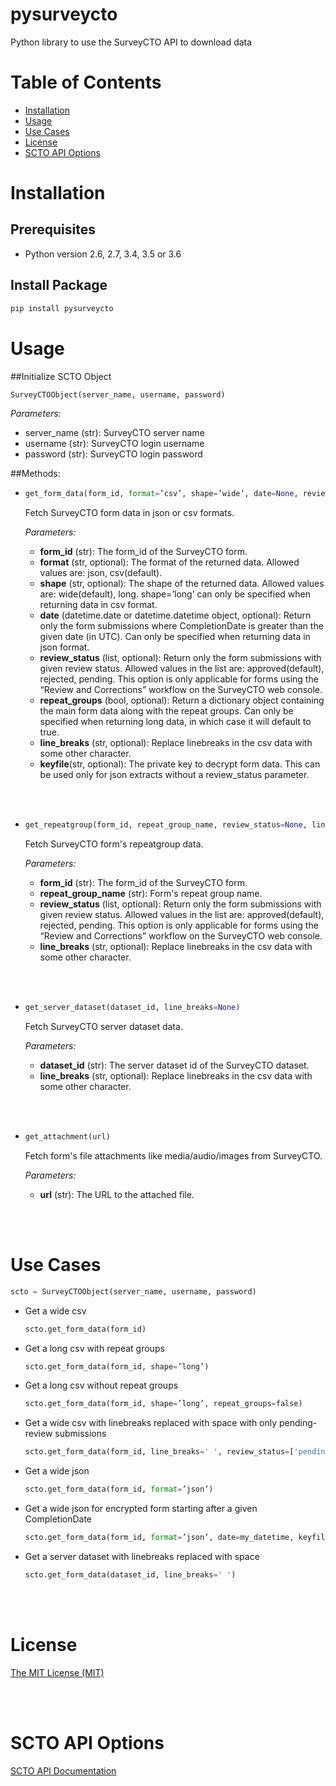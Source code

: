 # pysurveycto

Python library to use the SurveyCTO API to download data


# Table of Contents

* [Installation](#installation)
* [Usage](#usage)
* [Use Cases](#usecases)
* [License](#license)
* [SCTO API Options](#apioptions)


<a name="installation"></a>
# Installation

## Prerequisites

- Python version 2.6, 2.7, 3.4, 3.5 or 3.6

## Install Package
```bash
pip install pysurveycto
```

<a name="usage"></a>
# Usage

##Initialize SCTO Object
```python
SurveyCTOObject(server_name, username, password)
```
  *Parameters:*
  - server_name (str): SurveyCTO server name
  - username (str): SurveyCTO login username
  - password (str): SurveyCTO login password


##Methods:

* 
  ```python
  get_form_data(form_id, format=’csv’, shape=’wide’, date=None, review_status=None, repeat_groups=None, line_breaks=None, keyfile=False)
  ```
    Fetch SurveyCTO form data in json or csv formats.

    *Parameters:*
    - **form_id** (str): The form_id of the SurveyCTO form.
    - **format** (str, optional): The format of the returned data. Allowed values are: json, csv(default).
    - **shape** (str, optional): The shape of the returned data. Allowed values are: wide(default), long. shape=’long’ can only be specified when returning data in csv format.
    - **date** (datetime.date or datetime.datetime object, optional): Return only the form submissions where CompletionDate is greater than the given date (in UTC). Can only be specified when returning data in json format.
    - **review_status** (list, optional): Return only the form submissions with given review status. Allowed values in the list are: approved(default), rejected, pending. This option is only applicable for forms using the “Review and Corrections” workflow on the SurveyCTO web console.
    - **repeat_groups** (bool, optional): Return a dictionary object containing the main form data along with the repeat groups. Can only be specified when returning long data, in which case it will default to true.
    - **line_breaks** (str, optional): Replace linebreaks in the csv data with some other character.
    - **keyfile**(str, optional): The private key to decrypt form data. This can be used only for json extracts without a review_status parameter.

<br><br>

*
  ```python
  get_repeatgroup(form_id, repeat_group_name, review_status=None, line_breaks=None)
  ```
    Fetch SurveyCTO form's repeatgroup data.

    *Parameters:*
    - **form_id** (str): The form_id of the SurveyCTO form.
    - **repeat_group_name** (str): Form's repeat group name.
    - **review_status** (list, optional): Return only the form submissions with given review status. Allowed values in the list are: approved(default), rejected, pending. This option is only applicable for forms using the “Review and Corrections” workflow on the SurveyCTO web console.
    - **line_breaks** (str, optional): Replace linebreaks in the csv data with some other character.

<br><br>
      
*
  ```python
  get_server_dataset(dataset_id, line_breaks=None)
  ```
    Fetch SurveyCTO server dataset data.

    *Parameters:*
    - **dataset_id** (str): The server dataset id of the SurveyCTO dataset.
    - **line_breaks** (str, optional): Replace linebreaks in the csv data with some other character.

<br><br>
      
*
  ```python
  get_attachment(url)
  ```
    Fetch form's file attachments like media/audio/images from SurveyCTO.

    *Parameters:*
    - **url** (str): The URL to the attached file.   
      
  
<br><br>

<a name="usecases"></a>
# Use Cases

```python
scto = SurveyCTOObject(server_name, username, password)
```

- Get a wide csv
  ```python
  scto.get_form_data(form_id)
  ```

- Get a long csv with repeat groups
  ```python
  scto.get_form_data(form_id, shape=’long’)
  ```

- Get a long csv without repeat groups
  ```python
  scto.get_form_data(form_id, shape=’long’, repeat_groups=false)
  ```

- Get a wide csv with linebreaks replaced with space with only pending-review submissions
  ```python
  scto.get_form_data(form_id, line_breaks=' ', review_status=['pending'])
  ```

- Get a wide json
  ```python
  scto.get_form_data(form_id, format=’json’)
  ```

- Get a wide json for encrypted form starting after a given CompletionDate
  ```python
  scto.get_form_data(form_id, format=’json’, date=my_datetime, keyfile='<path to keyfile>')
  ```

- Get a server dataset with linebreaks replaced with space
  ```python
  scto.get_form_data(dataset_id, line_breaks=' ')
  ```

<br><br>

<a name="license"></a>
# License
[The MIT License (MIT)](LICENSE.md)

<br><br>

<a name="apioptions"></a>
# SCTO API Options

[SCTO API Documentation](https://support.surveycto.com/hc/en-us/articles/360033156894?flash_digest=0a6eded7694409181788cc46a7026897850d65b5&flash_digest=d76dde7c3ffc40f4a7f0ebd87596d32f3a52304f)
